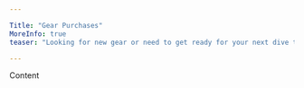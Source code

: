 ```yaml
---

Title: "Gear Purchases"
MoreInfo: true
teaser: "Looking for new gear or need to get ready for your next dive trip? We've got you covered!"

---
```


Content